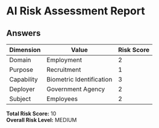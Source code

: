 # AI Risk Assessment Report

## Answers

| Dimension | Value | Risk Score |
|-----------|--------|------------|
| Domain    | Employment | 2 |
| Purpose   | Recruitment | 1 |
| Capability| Biometric Identification | 3 |
| Deployer  | Government Agency | 2 |
| Subject   | Employees | 2 |

**Total Risk Score:** 10  
**Overall Risk Level:** MEDIUM
